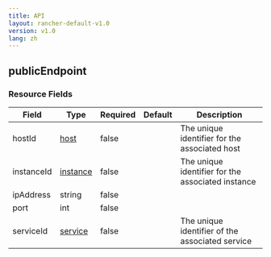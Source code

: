 ```yaml
---
title: API
layout: rancher-default-v1.0
version: v1.0
lang: zh
---
```


## publicEndpoint





### Resource Fields

Field | Type | Required | Default | Description
---|---|---|---|---
hostId | [host]({{site.baseurl}}/rancher/{{page.version}}/{{page.lang}}/api/api-resources/host/) | false |  | The unique identifier for the associated host
instanceId | [instance]({{site.baseurl}}/rancher/{{page.version}}/{{page.lang}}/api/api-resources/instance/) | false |  | The unique identifier for the associated instance
ipAddress | string | false |  | 
port | int | false |  | 
serviceId | [service]({{site.baseurl}}/rancher/{{page.version}}/{{page.lang}}/api/api-resources/service/) | false |  | The unique identifier of the associated service

